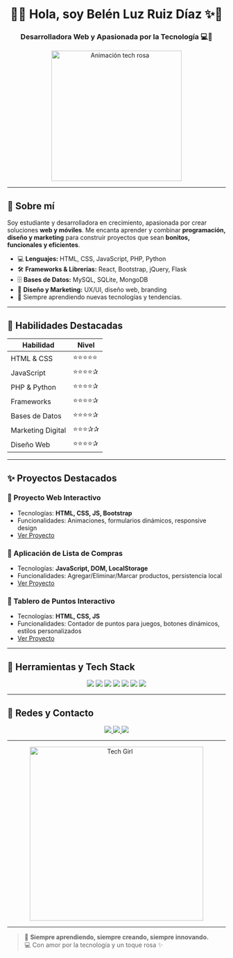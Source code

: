 <!-- README del perfil de Belén Luz Ruiz Díaz -->
<h1 align="center">🌸✨ Hola, soy Belén Luz Ruiz Díaz ✨🌸</h1>
<h3 align="center">Desarrolladora Web y Apasionada por la Tecnología 💻💖</h3>

<p align="center">
  <img src="https://media.giphy.com/media/3o6ZsY0uL4qKm6y3xG/giphy.gif" alt="Animación tech rosa" width="300"/>
</p>

---

## 💖 Sobre mí
Soy estudiante y desarrolladora en crecimiento, apasionada por crear soluciones **web y móviles**. Me encanta aprender y combinar **programación, diseño y marketing** para construir proyectos que sean **bonitos, funcionales y eficientes**.  

- 💻 **Lenguajes:** HTML, CSS, JavaScript, PHP, Python  
- 🛠 **Frameworks & Librerías:** React, Bootstrap, jQuery, Flask  
- 🗄 **Bases de Datos:** MySQL, SQLite, MongoDB  
- 🎨 **Diseño y Marketing:** UX/UI, diseño web, branding  
- 🌱 Siempre aprendiendo nuevas tecnologías y tendencias.

---

## 🌸 Habilidades Destacadas

| Habilidad | Nivel |
|-----------|-------|
| HTML & CSS | ⭐⭐⭐⭐⭐ |
| JavaScript | ⭐⭐⭐⭐✰ |
| PHP & Python | ⭐⭐⭐⭐✰ |
| Frameworks | ⭐⭐⭐⭐✰ |
| Bases de Datos | ⭐⭐⭐⭐✰ |
| Marketing Digital | ⭐⭐⭐✰✰ |
| Diseño Web | ⭐⭐⭐⭐✰ |

---

## ✨ Proyectos Destacados

### 🌷 Proyecto Web Interactivo
- Tecnologías: **HTML, CSS, JS, Bootstrap**  
- Funcionalidades: Animaciones, formularios dinámicos, responsive design  
- [Ver Proyecto](https://github.com/Belulu77/ProyectoWeb)

### 🌸 Aplicación de Lista de Compras
- Tecnologías: **JavaScript, DOM, LocalStorage**  
- Funcionalidades: Agregar/Eliminar/Marcar productos, persistencia local  
- [Ver Proyecto](https://github.com/Belulu77/ListaCompras)

### 💖 Tablero de Puntos Interactivo
- Tecnologías: **HTML, CSS, JS**  
- Funcionalidades: Contador de puntos para juegos, botones dinámicos, estilos personalizados  
- [Ver Proyecto](https://github.com/Belulu77/TableroPuntos)

---

## 🎀 Herramientas y Tech Stack

<p align="center">
  <img src="https://img.shields.io/badge/HTML-E34F26?style=for-the-badge&logo=html5&logoColor=white"/>
  <img src="https://img.shields.io/badge/CSS-1572B6?style=for-the-badge&logo=css3&logoColor=white"/>
  <img src="https://img.shields.io/badge/JavaScript-F7DF1E?style=for-the-badge&logo=javascript&logoColor=black"/>
  <img src="https://img.shields.io/badge/PHP-777BB4?style=for-the-badge&logo=php&logoColor=white"/>
  <img src="https://img.shields.io/badge/Python-3776AB?style=for-the-badge&logo=python&logoColor=white"/>
  <img src="https://img.shields.io/badge/React-61DAFB?style=for-the-badge&logo=react&logoColor=black"/>
  <img src="https://img.shields.io/badge/Bootstrap-7952B3?style=for-the-badge&logo=bootstrap&logoColor=white"/>
</p>

---

## 🌸 Redes y Contacto

<p align="center">
  <a href="https://www.linkedin.com/in/belen-luz-ruiz-diaz/" target="_blank">
    <img src="https://img.shields.io/badge/LinkedIn-0A66C2?style=for-the-badge&logo=linkedin&logoColor=white"/>
  </a>
  <a href="https://twitter.com/" target="_blank">
    <img src="https://img.shields.io/badge/Twitter-1DA1F2?style=for-the-badge&logo=twitter&logoColor=white"/>
  </a>
  <a href="Ruizdiazb378@gmail.com" target="_blank">
    <img src="https://img.shields.io/badge/Email-D14836?style=for-the-badge&logo=gmail&logoColor=white"/>
  </a>
</p>

---

<p align="center">
  <img src="https://media.giphy.com/media/l0MYt5jPR6QX5pnqM/giphy.gif" width="400" alt="Tech Girl"/>
</p>

---

> 🌸 **Siempre aprendiendo, siempre creando, siempre innovando.**  
> 💻 Con amor por la tecnología y un toque rosa ✨


